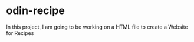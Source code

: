 # odin-recipe
In this project, I am going to be working on a HTML file to create a Website for Recipes

